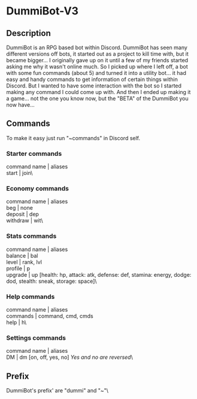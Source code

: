 # DummiBot-V3

## Description

DummiBot is an RPG based bot within Discord. DummiBot has seen many different versions off bots, it started out as a project to kill time with, but it became bigger...
I originally gave up on it until a few of my friends started asking me why it wasn't online much. So I picked up where I left off, a bot with some fun commands (about 5) and turned it into a utility bot... it had easy and handy commands to get information of certain things within Discord. But I wanted to have some interaction with the bot so I started making any command I could come up with. And then I ended up making it a game... not the one you know now, but the "BETA" of the DummiBot you now have...

## Commands

To make it easy just run "~commands" in Discord self.

### Starter commands

command name | aliases\
start | join\

### Economy commands

command name | aliases\
beg | none\
deposit | dep\
withdraw | wit\

### Stats commands

command name | aliases\
balance | bal\
level | rank, lvl\
profile | p\
upgrade | up [health: hp, attack: atk, defense: def, stamina: energy, dodge: dod, stealth: sneak, storage: space]\

### Help commands

command name | aliases \
commands | command, cmd, cmds\
help | h\

### Settings commands

command name | aliases\
DM | dm [on, off, yes, no] _Yes and no are reversed_\

## Prefix

DummiBot's prefix' are "dummi" and "~"\
